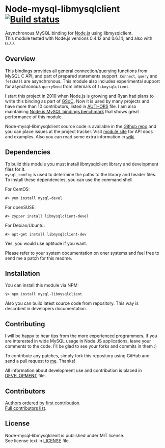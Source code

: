 Node-mysql-libmysqlclient [![Build status](https://secure.travis-ci.org/Sannis/node-mysql-libmysqlclient.png?branch=master)](http://travis-ci.org/Sannis/node-mysql-libmysqlclient)
=========================

Asynchronous MySQL binding for [Node.js] using libmysqlclient.  
This module tested with Node.js versions 0.4.12 and 0.6.14, and also with 0.7.7.  

[Node.js]: http://nodejs.org/


Overview
--------

This bindings provides all general connection/querying functions from MySQL C API,
and part of prepared statements support. `Connect`, `query` and `fetchAll` are asynchronous.
This module also includes experimental support for asynchronous `querySend` from internals of `libmysqlclient`.

I start this project in 2010 when Node.js is growing and Ryan had plans to write this binding as part of [GSoC].
Now it is used by many projects and have more than 10 contributors,
listed in [AUTHORS](https://github.com/Sannis/node-mysql-libmysqlclient/blob/master/AUTHORS) file.
I am also maintaining [Node.js MySQL bindings benchmark] that shows great performance of this module.

Node-mysql-libmysqlclient source code is available in the [Github repo] and you can place issues at the project tracker.
Visit [module site] for API docs and examples. Also you can read some extra information in [wiki].

[GSoC]: http://code.google.com/soc/
[Node.js MySQL bindings benchmark]: https://github.com/Sannis/node-mysql-bindings-benchmarks
[Github repo]: https://github.com/Sannis/node-mysql-libmysqlclient
[module site]: http://sannis.github.com/node-mysql-libmysqlclient
[wiki]: https://github.com/Sannis/node-mysql-libmysqlclient/wiki


Dependencies
------------

To build this module you must install libmysqlclient library and development files for it.  
`mysql_config` is used to determine the paths to the library and header files.  
To install these dependencies, you can use the command shell.

For CentOS:

    #> yum install mysql-devel

For openSUSE:

    #> zypper install libmysqlclient-devel

For Debian/Ubuntu:

    #> apt-get install libmysqlclient-dev

Yes, you would use aptitude if you want.

Please refer to your system documentation on oner systems and feel free to send me a patch for this readme. 


Installation
------------

You can install this module via NPM:

    $> npm install mysql-libmysqlclient

Also you can build latest source code from repository. This way is described in developers documentation.


Contributing
------------

I will be happy to hear tips from the more experienced programmers.
If you are interested in wide MySQL usage in Node.JS applications,
leave your comments to the code.
I'll be glad to see your forks and commits in them :)

To contribute any patches, simply fork this repository using GitHub
and send a pull request to [me](https://github.com/Sannis). Thanks!

All information about development use and contribution is placed in [DEVELOPMENT](https://github.com/Sannis/node-mysql-libmysqlclient/blob/master/DEVELOPMENT.markdown) file.


Contributors
------------

[Authors ordered by first contribution](https://github.com/Sannis/node-mysql-libmysqlclient/blob/master/AUTHORS).  
[Full contributors list](https://github.com/Sannis/node-mysql-libmysqlclient/contributors).


License
-------

Node-mysql-libmysqlcleint is published under MIT license.  
See license text in [LICENSE](https://github.com/Sannis/node-mysql-libmysqlclient/blob/master/LICENSE) file.
